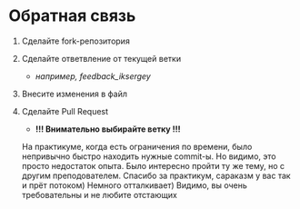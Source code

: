 # Обратная связь 
1. Сделайте fork-репозитория
2. Сделайте ответвление от текущей ветки
   - *например, feedback_iksergey*
3. Внесите изменения в файл
4. Сделайте Pull Request
   - **!!! Внимательно выбирайте ветку !!!** 

   На практикуме, когда есть ограничения по времени, было непривычно быстро находить нужные commit-ы. Но видимо, это просто недостаток опыта. Было интересно пройти ту же тему, но с другим преподователем. Спасибо за практикум, сараказм у вас так и прёт потоком) Немного отталкивает) Видимо, вы очень требовательны и не любите отстающих
